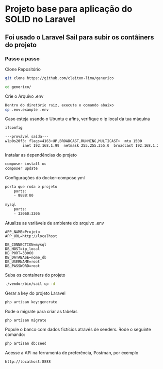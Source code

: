 
# Projeto base para aplicação do SOLID no Laravel

## Foi usado o Laravel Sail para subir os contâiners do projeto

### Passo a passo
Clone Repositório
```sh
git clone https://github.com/cleiton-lima/generico
```

```sh
cd generico/
```

Crie o Arquivo .env
```sh
Dentro do diretório raiz, execute o comando abaixo
cp .env.example .env
```

Caso esteja usando o Ubuntu e afins, verifique o ip local da tua máquina
```sh
ifconfig

---provável saída---
wlp0s20f3: flags=4163<UP,BROADCAST,RUNNING,MULTICAST>  mtu 1500
        inet 192.168.1.99  netmask 255.255.255.0  broadcast 192.168.1.255
```
Instalar as dependências do projeto
```sh
composer install ou
composer update
```

Configurações do docker-compose.yml
```sh
porta que roda o projeto
    ports:
    - 8888:80
    
mysql
    ports:
    - 33060:3306
```

Atualize as variáveis de ambiente do arquivo .env
```dosini
APP_NAME=Projeto
APP_URL=http://localhost

DB_CONNECTION=mysql
DB_HOST=ip_local
DB_PORT=33060
DB_DATABASE=nome_db
DB_USERNAME=root
DB_PASSWORD=root

```


Suba os containers do projeto
```sh
./vendor/bin/sail up -d
```

Gerar a key do projeto Laravel
```sh
php artisan key:generate
```

Rode o migrate para criar as tabelas
```sh
php artisan migrate
```
Popule o banco com dados fictícios através de seeders. Rode o seguinte comando:
```sh
php artisan db:seed
```

Acesse a API na ferramenta de preferência, Postman, por exemplo
```
http://localhost:8888
```


